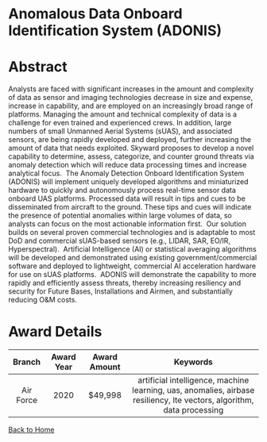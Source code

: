 
Anomalous Data Onboard Identification System (ADONIS)
=====================================================

# Abstract


Analysts are faced with significant increases in the amount and complexity of data as sensor and imaging technologies decrease in size and expense, increase in capability, and are employed on an increasingly broad range of platforms. Managing the amount and technical complexity of data is a challenge for even trained and experienced crews. In addition, large numbers of small Unmanned Aerial Systems (sUAS), and associated sensors, are being rapidly developed and deployed, further increasing the amount of data that needs exploited. Skyward proposes to develop a novel capability to determine, assess, categorize, and counter ground threats via anomaly detection which will reduce data processing times and increase analytical focus.  The Anomaly Detection Onboard Identification System (ADONIS) will implement uniquely developed algorithms and miniaturized hardware to quickly and autonomously process real-time sensor data onboard UAS platforms. Processed data will result in tips and cues to be disseminated from aircraft to the ground. These tips and cues will indicate the presence of potential anomalies within large volumes of data, so analysts can focus on the most actionable information first.  Our solution builds on several proven commercial technologies and is adaptable to most DoD and commercial sUAS-based sensors (e.g., LIDAR, SAR, EO/IR, Hyperspectral).  Artificial Intelligence (AI) or statistical averaging algorithms will be developed and demonstrated using existing government/commercial software and deployed to lightweight, commercial AI acceleration hardware for use on sUAS platforms.  ADONIS will demonstrate the capability to more rapidly and efficiently assess threats, thereby increasing resiliency and security for Future Bases, Installations and Airmen, and substantially reducing O&M costs.  

# Award Details

|Branch|Award Year|Award Amount|Keywords|
| :---: | :---: | :---: | :---: |
|Air Force|2020|$49,998|artificial intelligence, machine learning, uas, anomalies, airbase resiliency, lte vectors, algorithm, data processing|
  
  


[Back to Home](https://github.com/chrischow/dod_sbir_awards/DJ/#1724)